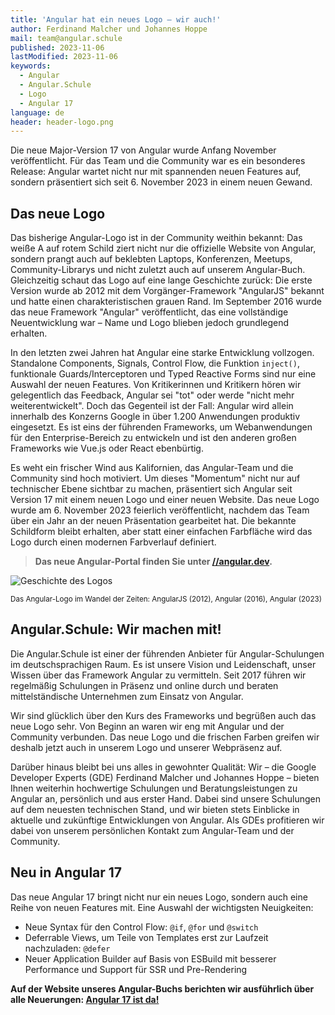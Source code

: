 ```yaml
---
title: 'Angular hat ein neues Logo – wir auch!'
author: Ferdinand Malcher und Johannes Hoppe
mail: team@angular.schule
published: 2023-11-06
lastModified: 2023-11-06
keywords:
  - Angular
  - Angular.Schule
  - Logo
  - Angular 17
language: de
header: header-logo.png
---
```


Die neue Major-Version 17 von Angular wurde Anfang November veröffentlicht. Für das Team und die Community war es ein besonderes Release: Angular wartet nicht nur mit spannenden neuen Features auf, sondern präsentiert sich seit 6. November 2023 in einem neuen Gewand.

## Das neue Logo

Das bisherige Angular-Logo ist in der Community weithin bekannt: Das weiße A auf rotem Schild ziert nicht nur die offizielle Website von Angular, sondern prangt auch auf beklebten Laptops, Konferenzen, Meetups, Community-Librarys und nicht zuletzt auch auf unserem Angular-Buch.
Gleichzeitig schaut das Logo auf eine lange Geschichte zurück: Die erste Version wurde ab 2012 mit dem Vorgänger-Framework "AngularJS" bekannt und hatte einen charakteristischen grauen Rand.
Im September 2016 wurde das neue Framework "Angular" veröffentlicht, das eine vollständige Neuentwicklung war – Name und Logo blieben jedoch grundlegend erhalten.

In den letzten zwei Jahren hat Angular eine starke Entwicklung vollzogen. Standalone Components, Signals, Control Flow, die Funktion `inject()`, funktionale Guards/Interceptoren und Typed Reactive Forms sind nur eine Auswahl der neuen Features.
Von Kritikerinnen und Kritikern hören wir gelegentlich das Feedback, Angular sei "tot" oder werde "nicht mehr weiterentwickelt".
Doch das Gegenteil ist der Fall: Angular wird allein innerhalb des Konzerns Google in über 1.200 Anwendungen produktiv eingesetzt. Es ist eins der führenden Frameworks, um Webanwendungen für den Enterprise-Bereich zu entwickeln und ist den anderen großen Frameworks wie Vue.js oder React ebenbürtig.

Es weht ein frischer Wind aus Kalifornien, das Angular-Team und die Community sind hoch motiviert.
Um dieses "Momentum" nicht nur auf technischer Ebene sichtbar zu machen, präsentiert sich Angular seit Version 17 mit einem neuen Logo und einer neuen Website.
Das neue Logo wurde am 6. November 2023 feierlich veröffentlicht, nachdem das Team über ein Jahr an der neuen Präsentation gearbeitet hat.
Die bekannte Schildform bleibt erhalten, aber statt einer einfachen Farbfläche wird das Logo durch einen modernen Farbverlauf definiert.

> **Das neue Angular-Portal finden Sie unter [//angular.dev](https://angular.dev).**

<div style="margin: auto">
  <img src="https://angular-schule.github.io/website-articles/2023-11-neues-logo/logo-history.png" alt="Geschichte des Logos">
  <p><small>Das Angular-Logo im Wandel der Zeiten: AngularJS (2012), Angular (2016), Angular (2023)</small></p>
</div>



## Angular.Schule: Wir machen mit!

Die Angular.Schule ist einer der führenden Anbieter für Angular-Schulungen im deutschsprachigen Raum. Es ist unsere Vision und Leidenschaft, unser Wissen über das Framework Angular zu vermitteln. Seit 2017 führen wir regelmäßig Schulungen in Präsenz und online durch und beraten mittelständische Unternehmen zum Einsatz von Angular.

Wir sind glücklich über den Kurs des Frameworks und begrüßen auch das neue Logo sehr.
Von Beginn an waren wir eng mit Angular und der Community verbunden. Das neue Logo und die frischen Farben greifen wir deshalb jetzt auch in unserem Logo und unserer Webpräsenz auf.

Darüber hinaus bleibt bei uns alles in gewohnter Qualität: Wir – die Google Developer Experts (GDE) Ferdinand Malcher und Johannes Hoppe – bieten Ihnen weiterhin hochwertige Schulungen und Beratungsleistungen zu Angular an, persönlich und aus erster Hand.
Dabei sind unsere Schulungen auf dem neuesten technischen Stand, und wir bieten stets Einblicke in aktuelle und zukünftige Entwicklungen von Angular. Als GDEs profitieren wir dabei von unserem persönlichen Kontakt zum Angular-Team und der Community.


## Neu in Angular 17

Das neue Angular 17 bringt nicht nur ein neues Logo, sondern auch eine Reihe von neuen Features mit.
Eine Auswahl der wichtigsten Neuigkeiten:

- Neue Syntax für den Control Flow: `@if`, `@for` und `@switch`
- Deferrable Views, um Teile von Templates erst zur Laufzeit nachzuladen: `@defer`
- Neuer Application Builder auf Basis von ESBuild mit besserer Performance und Support für SSR und Pre-Rendering

**Auf der Website unseres Angular-Buchs berichten wir ausführlich über alle Neuerungen: [Angular 17 ist da!
](https://angular-buch.com/blog/2023-11-angular17)**

